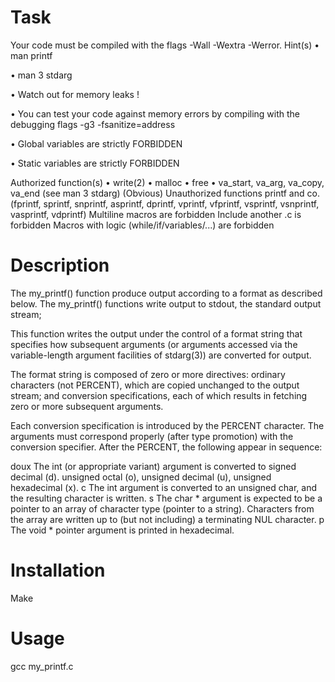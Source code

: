 # Task

Your code must be compiled with the flags -Wall -Wextra -Werror.
Hint(s)
• man printf

• man 3 stdarg

• Watch out for memory leaks !

• You can test your code against memory errors by compiling with the debugging flags -g3 -fsanitize=address

• Global variables are strictly FORBIDDEN

• Static variables are strictly FORBIDDEN

Authorized function(s)
• write(2)
• malloc
• free
• va_start, va_arg, va_copy, va_end (see man 3 stdarg)
(Obvious) Unauthorized functions
printf and co. (fprintf, sprintf, snprintf, asprintf, dprintf, vprintf, vfprintf, vsprintf, vsnprintf, vasprintf, vdprintf)
Multiline macros are forbidden
Include another .c is forbidden
Macros with logic (while/if/variables/...) are forbidden

# Description

The my_printf() function produce output according to a format as described below. The my_printf() functions write output to stdout, the standard output stream;

This function writes the output under the control of a format string that specifies how subsequent arguments (or arguments accessed via the variable-length argument facilities of stdarg(3)) are converted for output.

The format string is composed of zero or more directives: ordinary characters (not PERCENT), which are copied unchanged to the output stream; and conversion specifications, each of which results in fetching zero or more subsequent arguments.

Each conversion specification is introduced by the PERCENT character. The arguments must correspond properly (after type promotion) with the conversion specifier. After the PERCENT, the following appear in sequence:

doux The int (or appropriate variant) argument is converted to signed decimal (d). unsigned octal (o), unsigned decimal (u), unsigned hexadecimal (x).
c The int argument is converted to an unsigned char, and the resulting character is written.
s The char * argument is expected to be a pointer to an array of character type (pointer to a string). Characters from the array are written up to (but not including) a terminating NUL character.
p The void * pointer argument is printed in hexadecimal.

# Installation
Make


# Usage
gcc my_printf.c

